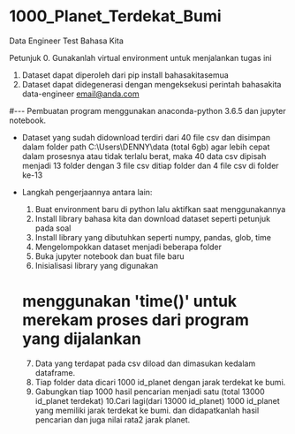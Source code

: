 # 1000_Planet_Terdekat_Bumi
Data Engineer Test Bahasa Kita

Petunjuk
0. Gunakanlah virtual environment untuk menjalankan tugas ini
1. Dataset dapat diperoleh dari
   pip install bahasakitasemua
2. Dataset dapat didegenerasi dengan mengeksekusi perintah
   bahasakita data-engineer email@anda.com

#--- Pembuatan program menggunakan anaconda-python 3.6.5 dan jupyter notebook. 

- Dataset yang sudah didownload terdiri dari 40 file csv dan disimpan dalam folder path C:\Users\DENNY\data (total 6gb)
agar lebih cepat dalam prosesnya atau tidak terlalu berat, maka 40 data csv dipisah menjadi 13 folder dengan 
3 file csv ditiap folder dan 4 file csv di folder ke-13 

- Langkah pengerjaannya antara lain:
  1. Buat environment baru di python lalu aktifkan saat menggunakannya
  2. Install library bahasa kita dan download dataset seperti petunjuk pada soal  
  3. Install library yang dibutuhkan seperti numpy, pandas, glob, time
  4. Mengelompokkan dataset menjadi beberapa folder
  5. Buka jupyter notebook dan buat file baru
  6. Inisialisasi library yang digunakan
  # menggunakan 'time()' untuk merekam proses dari program yang dijalankan
  7. Data yang terdapat pada csv diload dan dimasukan kedalam dataframe.
  8. Tiap folder data dicari 1000 id_planet dengan jarak terdekat ke bumi.
  9. Gabungkan tiap 1000 hasil pencarian menjadi satu (total 13000 id_planet terdekat)
  10.Cari lagi(dari 13000 id_planet) 1000 id_planet yang memiliki jarak terdekat ke bumi. 
     dan didapatkanlah hasil pencarian dan juga nilai rata2 jarak planet.
